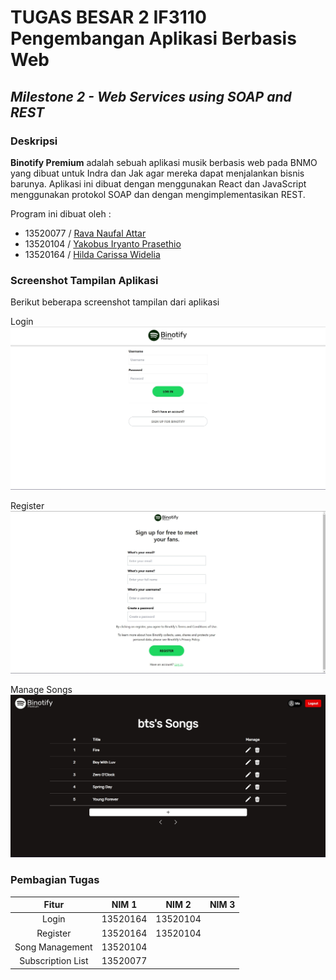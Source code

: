# TUGAS BESAR 2 IF3110 Pengembangan Aplikasi Berbasis Web
## _Milestone 2 -  Web Services using SOAP and REST_

### **Deskripsi**
**Binotify Premium** adalah sebuah aplikasi musik berbasis web pada BNMO yang dibuat untuk Indra dan Jak agar mereka dapat menjalankan bisnis barunya. Aplikasi ini dibuat dengan menggunakan React dan JavaScript menggunakan protokol SOAP dan dengan mengimplementasikan REST.

Program ini dibuat oleh :
- 13520077 / [Rava Naufal Attar](https://github.com/sivaren)
- 13520104 / [Yakobus Iryanto Prasethio](https://github.com/YakobusIP)
- 13520164 / [Hilda Carissa Widelia](https://github.com/hcarissa)

### **Screenshot Tampilan Aplikasi**
Berikut beberapa screenshot tampilan dari aplikasi

Login
![Login](./src/assets/login.jpg)

Register
![Register](./src/assets/register.jpg)

Manage Songs
![Register](./src/assets/manage-songs.jpg)



### **Pembagian Tugas**

| Fitur | NIM 1 | NIM 2 | NIM 3 |
| :---: | :---: | :---: | :---: |
| Login | 13520164 | 13520104 |
| Register | 13520164 |  13520104 |
| Song Management | 13520104 |
| Subscription List | 13520077 |